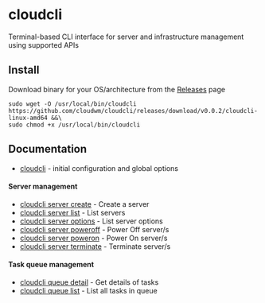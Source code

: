 # cloudcli

Terminal-based CLI interface for server and infrastructure management using supported APIs

## Install

Download binary for your OS/architecture from the [Releases](https://github.com/cloudwm/cloudcli/releases) page

```
sudo wget -O /usr/local/bin/cloudcli https://github.com/cloudwm/cloudcli/releases/download/v0.0.2/cloudcli-linux-amd64 &&\
sudo chmod +x /usr/local/bin/cloudcli
```

## Documentation

* [cloudcli](docs/cloudcli.md)	 - initial configuration and global options

#### Server management

* [cloudcli server create](docs/cloudcli_server_create.md)	 - Create a server
* [cloudcli server list](docs/cloudcli_server_list.md)	 - List servers
* [cloudcli server options](docs/cloudcli_server_options.md)	 - List server options
* [cloudcli server poweroff](docs/cloudcli_server_poweroff.md)	 - Power Off server/s
* [cloudcli server poweron](docs/cloudcli_server_poweron.md)	 - Power On server/s
* [cloudcli server terminate](docs/cloudcli_server_terminate.md)	 - Terminate server/s

#### Task queue management

* [cloudcli queue detail](docs/cloudcli_queue_detail.md)	 - Get details of tasks
* [cloudcli queue list](docs/cloudcli_queue_list.md)	 - List all tasks in queue
